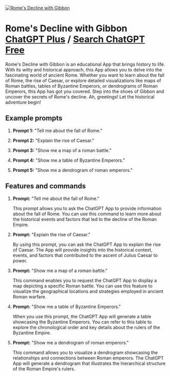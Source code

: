 
[![Rome's Decline with Gibbon](https://files.oaiusercontent.com/file-0WT417t2yLDlDYoGffx7QikQ?se=2123-10-16T23%3A48%3A59Z&sp=r&sv=2021-08-06&sr=b&rscc=max-age%3D31536000%2C%20immutable&rscd=attachment%3B%20filename%3D30ef1129-29d3-487f-b9e8-3eb96abe6009.png&sig=UqsoL1LHfNewOqrUKHMH20c0AP4dcfquw36siFOWXCY%3D)](https://chat.openai.com/g/g-eZEq9NfQ5-rome-s-decline-with-gibbon)

# Rome's Decline with Gibbon [ChatGPT Plus](https://chat.openai.com/g/g-eZEq9NfQ5-rome-s-decline-with-gibbon) / [Search ChatGPT Free](https://gptcall.net/index.html#/?search=Rome's%20Decline%20with%20Gibbon)

Rome's Decline with Gibbon is an educational App that brings history to life. With its witty and historical approach, this App allows you to delve into the fascinating world of ancient Rome. Whether you want to learn about the fall of Rome, the rise of Caesar, or explore detailed visualizations like maps of Roman battles, tables of Byzantine Emperors, or dendrograms of Roman Emperors, this App has got you covered. Step into the shoes of Gibbon and uncover the secrets of Rome's decline. Ah, greetings! Let the historical adventure begin!

## Example prompts

1. **Prompt 1:** "Tell me about the fall of Rome."

2. **Prompt 2:** "Explain the rise of Caesar."

3. **Prompt 3:** "Show me a map of a roman battle."

4. **Prompt 4:** "Show me a table of Byzantine Emperors."

5. **Prompt 5:** "Show me a dendrogram of roman emperors."

## Features and commands

1. **Prompt:** "Tell me about the fall of Rome."

   This prompt allows you to ask the ChatGPT App to provide information about the fall of Rome. You can use this command to learn more about the historical events and factors that led to the decline of the Roman Empire.

2. **Prompt:** "Explain the rise of Caesar."

   By using this prompt, you can ask the ChatGPT App to explain the rise of Caesar. The App will provide insights into the historical context, events, and factors that contributed to the ascent of Julius Caesar to power.

3. **Prompt:** "Show me a map of a roman battle."

   This command enables you to request the ChatGPT App to display a map depicting a specific Roman battle. You can use this feature to visualize the geographical locations and strategies employed in ancient Roman warfare.

4. **Prompt:** "Show me a table of Byzantine Emperors."

   When you use this prompt, the ChatGPT App will generate a table showcasing the Byzantine Emperors. You can refer to this table to explore the chronological order and key details about the rulers of the Byzantine Empire.

5. **Prompt:** "Show me a dendrogram of roman emperors."

   This command allows you to visualize a dendrogram showcasing the relationships and connections between Roman emperors. The ChatGPT App will generate a dendrogram that illustrates the hierarchical structure of the Roman Empire's rulers.


